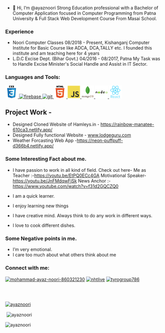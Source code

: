 - 👋 Hi, I’m @ayaznoori
Strong Education professional with a Bachelor of Computer Application focused in Computer Programming from Patna University & Full Stack Web Development Course From Masai School.

### Experience

* Noori Computer Classes
  08/2018 - Present, Kishanganj
   Computer Institute for Basic Course like ADCA, DCA,TALLY etc.
   I founded this institute and am teaching here for 4 years
* L.D.C
  Excise Dept. (Bihar Govt.)
  04/2016 - 08/2017, Patna My Task was to Handle Excise Minister's Social Handle and Assist in IT Sector. 
  
<h3 align="left">Languages and Tools:</h3>
<p align="left"> <a href="https://www.w3schools.com/css/" target="_blank" rel="noreferrer"> <img src="https://raw.githubusercontent.com/devicons/devicon/master/icons/css3/css3-original-wordmark.svg" alt="css3" width="40" height="40"/> </a> <a href="https://firebase.google.com/" target="_blank" rel="noreferrer"> <img src="https://www.vectorlogo.zone/logos/firebase/firebase-icon.svg" alt="firebase" width="40" height="40"/> </a> <a href="https://git-scm.com/" target="_blank" rel="noreferrer"> <img src="https://www.vectorlogo.zone/logos/git-scm/git-scm-icon.svg" alt="git" width="40" height="40"/> </a> <a href="https://www.w3.org/html/" target="_blank" rel="noreferrer"> <img src="https://raw.githubusercontent.com/devicons/devicon/master/icons/html5/html5-original-wordmark.svg" alt="html5" width="40" height="40"/> </a> <a href="https://developer.mozilla.org/en-US/docs/Web/JavaScript" target="_blank" rel="noreferrer"> <img src="https://raw.githubusercontent.com/devicons/devicon/master/icons/javascript/javascript-original.svg" alt="javascript" width="40" height="40"/> </a> <a href="https://www.mongodb.com/" target="_blank" rel="noreferrer"> <img src="https://raw.githubusercontent.com/devicons/devicon/master/icons/mongodb/mongodb-original-wordmark.svg" alt="mongodb" width="40" height="40"/> </a> <a href="https://nodejs.org" target="_blank" rel="noreferrer"> <img src="https://raw.githubusercontent.com/devicons/devicon/master/icons/nodejs/nodejs-original-wordmark.svg" alt="nodejs" width="40" height="40"/> </a> <a href="https://reactjs.org/" target="_blank" rel="noreferrer"> <img src="https://raw.githubusercontent.com/devicons/devicon/master/icons/react/react-original-wordmark.svg" alt="react" width="40" height="40"/> </a> </p>

## Project Work - 
* Designed Cloned Website of Hamleys.in - https://rainbow-manatee-610ca3.netlify.app/
* Designed Fully functional Website - www.lodgeguru.com
* Weather Forcasting Web App -https://neon-puffpuff-d366b4.netlify.app/

### Some Interesting Fact about me.

* I have passion to work in all kind of field.
Check out here-
Me as Teacher :-https://youtu.be/EtPQ0ECc4GA
Motivational Speaker-https://youtu.be/JnFMdqwFjSk
News Anchor :-https://www.youtube.com/watch?v=f31d2GQCZQ0

* I am a quick learner.
* I enjoy learning new things
* I have creative mind. Always think to do any work in different ways.
* I love to cook different dishes.

### Some Negative points in me.
* I’m very emotional.
* I care too much about what others think about me


<h3 align="left">Connect with me:</h3>

<p align="left">
<a href="https://linkedin.com/in/mohammad-ayaz-noori-860321230" target="blank"><img align="center" src="https://raw.githubusercontent.com/rahuldkjain/github-profile-readme-generator/master/src/images/icons/Social/linked-in-alt.svg" alt="mohammad-ayaz-noori-860321230" height="30" width="40" /></a>
<a href="https://www.youtube.com/c/nhtlive" target="blank"><img align="center" src="https://raw.githubusercontent.com/rahuldkjain/github-profile-readme-generator/master/src/images/icons/Social/youtube.svg" alt="nhtlive" height="30" width="40" /></a>
<a href="https://www.hackerrank.com/tyrogroup786" target="blank"><img align="center" src="https://raw.githubusercontent.com/rahuldkjain/github-profile-readme-generator/master/src/images/icons/Social/hackerrank.svg" alt="tyrogroup786" height="30" width="40" /></a>
</p>


<br><br>
<p align="left"> <a href="https://github.com/ryo-ma/github-profile-trophy"><img src="https://github-profile-trophy.vercel.app/?username=ayaznoori" alt="ayaznoori" /></a> </p>

<p>&nbsp;<img align="center" src="https://github-readme-stats.vercel.app/api?username=ayaznoori&show_icons=true&locale=en" alt="ayaznoori" /></p>

<p><img align="center" src="https://github-readme-streak-stats.herokuapp.com/?user=ayaznoori&" alt="ayaznoori" /></p>

